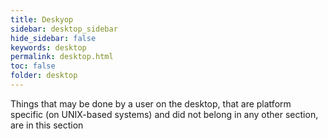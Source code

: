 ```yaml
---
title: Deskyop
sidebar: desktop_sidebar
hide_sidebar: false
keywords: desktop
permalink: desktop.html
toc: false
folder: desktop
---
```


Things that may be done by a user on the desktop, that are platform specific (on UNIX-based systems) and did not belong in any other section, are in this section
